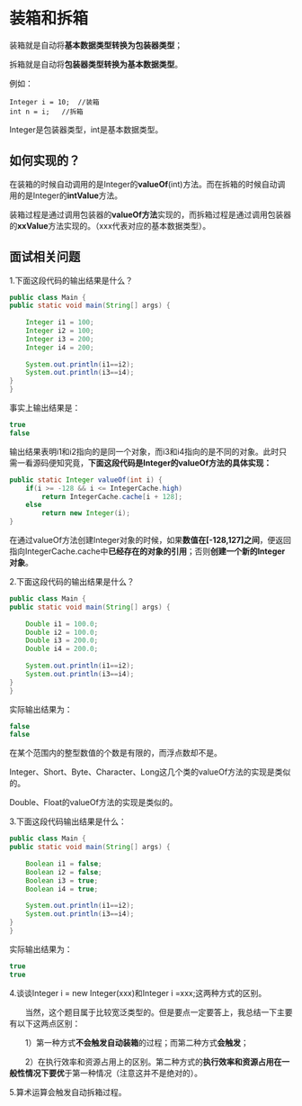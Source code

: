 # 装箱和拆箱

装箱就是自动将**基本数据类型转换为包装器类型**；

拆箱就是自动将**包装器类型转换为基本数据类型**。

例如：

    Integer i = 10;  //装箱
    int n = i;   //拆箱

Integer是包装器类型，int是基本数据类型。

## 如何实现的？

在装箱的时候自动调用的是Integer的**valueOf**(int)方法。而在拆箱的时候自动调用的是Integer的**intValue**方法。

装箱过程是通过调用包装器的**valueOf方法**实现的，而拆箱过程是通过调用包装器的**xxValue**方法实现的。（xxx代表对应的基本数据类型）。

## 面试相关问题

1.下面这段代码的输出结果是什么？

```java
public class Main {
public static void main(String[] args) {
     
    Integer i1 = 100;
    Integer i2 = 100;
    Integer i3 = 200;
    Integer i4 = 200;
     
    System.out.println(i1==i2);
    System.out.println(i3==i4);
}
}
```

事实上输出结果是：

```java
true
false
```

输出结果表明i1和i2指向的是同一个对象，而i3和i4指向的是不同的对象。此时只需一看源码便知究竟，**下面这段代码是Integer的valueOf方法的具体实现：**

```java
public static Integer valueOf(int i) {
    if(i >= -128 && i <= IntegerCache.high)
        return IntegerCache.cache[i + 128];
    else
        return new Integer(i);
}
```

在通过valueOf方法创建Integer对象的时候，如果**数值在[-128,127]之间**，便返回指向IntegerCache.cache中**已经存在的对象的引用**；否则**创建一个新的Integer对象**。

2.下面这段代码的输出结果是什么？

```java
public class Main {
public static void main(String[] args) {
     
    Double i1 = 100.0;
    Double i2 = 100.0;
    Double i3 = 200.0;
    Double i4 = 200.0;
     
    System.out.println(i1==i2);
    System.out.println(i3==i4);
}
}
```

实际输出结果为：

```java
false
false
```

在某个范围内的整型数值的个数是有限的，而浮点数却不是。

Integer、Short、Byte、Character、Long这几个类的valueOf方法的实现是类似的。

Double、Float的valueOf方法的实现是类似的。

3.下面这段代码输出结果是什么：

```java
public class Main {
public static void main(String[] args) {
     
    Boolean i1 = false;
    Boolean i2 = false;
    Boolean i3 = true;
    Boolean i4 = true;
     
    System.out.println(i1==i2);
    System.out.println(i3==i4);
}
}
```

实际输出结果为：

```java
true
true
```

4.谈谈Integer i = new Integer(xxx)和Integer i =xxx;这两种方式的区别。

　　当然，这个题目属于比较宽泛类型的。但是要点一定要答上，我总结一下主要有以下这两点区别：

　　1）第一种方式**不会触发自动装箱**的过程；而第二种方式**会触发**；

　　2）在执行效率和资源占用上的区别。第二种方式的**执行效率和资源占用在一般性情况下要优**于第一种情况（注意这并不是绝对的）。

5.算术运算会触发自动拆箱过程。